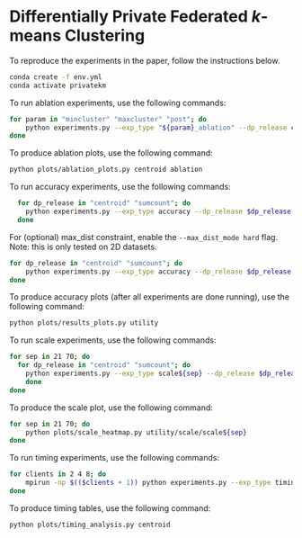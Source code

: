 # Differentially Private Federated $k$-means Clustering

To reproduce the experiments in the paper, follow the instructions below.
```bash
conda create -f env.yml
conda activate privatekm
```
To run ablation experiments, use the following commands:
```bash
for param in "mincluster" "maxcluster" "post"; do
    python experiments.py --exp_type "${param}_ablation" --dp_release centroid --results_folder ablation
done
```
To produce ablation plots, use the following command:
```bash
python plots/ablation_plots.py centroid ablation
````
To run accuracy experiments, use the following commands:
```bash
  for dp_release in "centroid" "sumcount"; do
    python experiments.py --exp_type accuracy --dp_release $dp_release --results_folder utility
  done
```
For (optional) max_dist constraint, enable the `--max_dist_mode hard` flag.
Note: this is only tested on 2D datasets.
```bash
for dp_release in "centroid" "sumcount"; do
    python experiments.py --exp_type accuracy --dp_release $dp_release --max_dist_mode hard --results_folder utility
done
```
To produce accuracy plots (after all experiments are done running), use the following command:
```bash
python plots/results_plots.py utility
```
To run scale experiments, use the following commands:
```bash
for sep in 21 70; do
  for dp_release in "centroid" "sumcount"; do
    python experiments.py --exp_type scale${sep} --dp_release $dp_release --results_folder utility/scale
    done
done
```
To produce the scale plot, use the following command:
```bash
for sep in 21 70; do
    python plots/scale_heatmap.py utility/scale/scale${sep}
done
```

To run timing experiments, use the following commands:
```bash
for clients in 2 4 8; do
    mpirun -np $(($clients + 1)) python experiments.py --exp_type timing --dp_release centroid --results_folder timing_clients
done
```
To produce timing tables, use the following command:
```bash
python plots/timing_analysis.py centroid
```
